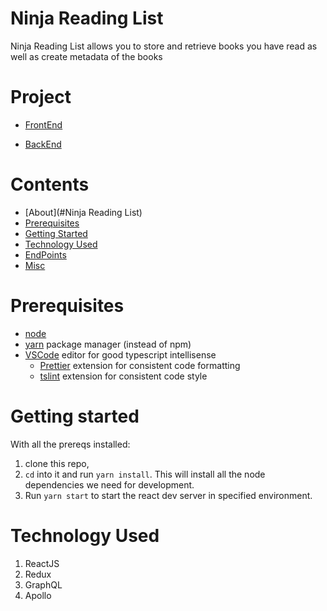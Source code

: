 # Ninja Reading List
Ninja Reading List allows you to store and retrieve books you have read as well as create metadata of the books
# Project

- [FrontEnd](https://github.com/Piyush-Ranjan-Mishra/reactJSWithGraphQL)

- [BackEnd](https://github.com/Piyush-Ranjan-Mishra/serverNodejs )
# Contents

- [About](#Ninja Reading List)
- [Prerequisites](#prerequisites)
- [Getting Started](#getting-started)
- [Technology Used](#technology-used)
- [EndPoints](#endpoints)
- [Misc](#misc)

# Prerequisites

- [node](https://nodejs.org/en/download/)
- [yarn](https://yarnpkg.com/en/docs/install) package manager (instead of npm)
- [VSCode](https://code.visualstudio.com/download) editor for good typescript intellisense
  - [Prettier](https://marketplace.visualstudio.com/items?itemName=esbenp.prettier-vscode) extension for consistent code formatting
  - [tslint](https://marketplace.visualstudio.com/items?itemName=eg2.tslint) extension for consistent code style

# Getting started

With all the prereqs installed:
1.  clone this repo,
2.  `cd` into it and run `yarn install`. This will install all the node dependencies we need for development.
3.  Run `yarn start` to start the react dev server in specified environment.

# Technology Used

1. ReactJS
2. Redux
3. GraphQL
4. Apollo


